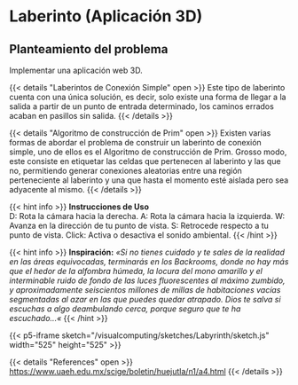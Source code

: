 # Laberinto (Aplicación 3D)

## Planteamiento del problema 

Implementar una aplicación web 3D.


{{< details "Laberintos de Conexión Simple" open >}}
Este tipo de laberinto cuenta con una única solución, es decir, solo existe una forma de llegar a la salida 
a partir de un punto de entrada determinado, los caminos errados acaban en pasillos sin salida.
{{< /details >}}

{{< details "Algoritmo de construcción de Prim" open >}}
Existen varias formas de abordar el problema de construir un laberinto de conexión simple, uno de ellos es el 
Algoritmo de construcción de Prim. Grosso modo, este consiste en etiquetar las celdas que pertenecen al 
laberinto y las que no, permitiendo generar conexiones aleatorias entre una región perteneciente al laberinto 
y una que hasta el momento esté aislada pero sea adyacente al mismo.
{{< /details >}}

{{< hint info >}}
**Instrucciones de Uso**  
D: Rota la cámara hacia la derecha.
A: Rota la cámara hacia la izquierda.
W: Avanza en la dirección de tu punto de vista.
S: Retrocede respecto a tu punto de vista.
Click: Activa o desactiva el sonido ambiental.
{{< /hint >}}

{{< hint info >}}
**Inspiración:**
*«Si no tienes cuidado y te sales de la realidad en las áreas equivocadas, 
terminarás en los Backrooms, donde no hay más que el hedor de la alfombra 
húmeda, la locura del mono amarillo y el interminable ruido de fondo de las 
luces fluorescentes al máximo zumbido, y aproximadamente seiscientos 
millones de millas de habitaciones vacías segmentadas al azar en las que 
puedes quedar atrapado. Dios te salva si escuchas a algo deambulando 
cerca, porque seguro que te ha escuchado...«*
{{< /hint >}}

{{< p5-iframe sketch="/visualcomputing/sketches/Labyrinth/sketch.js" width="525" height="525" >}}

{{< details "References" open >}}
  https://www.uaeh.edu.mx/scige/boletin/huejutla/n1/a4.html
{{< /details >}}
